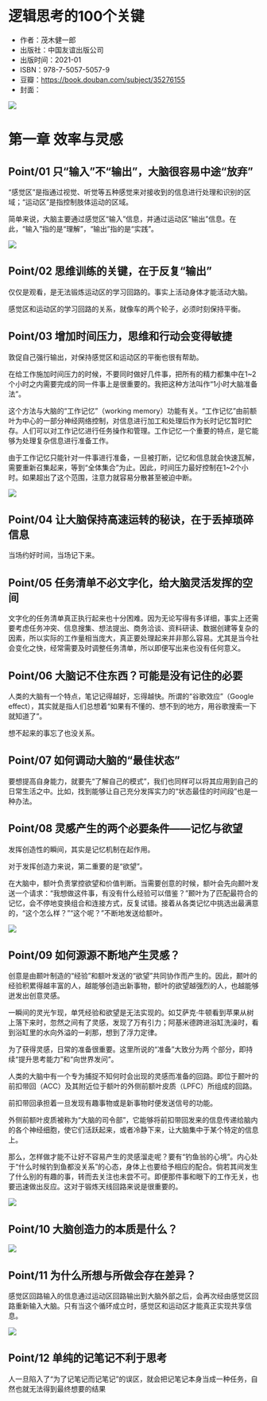 # 逻辑思考的100个关键

- 作者：茂木健一郎
- 出版社：中国友谊出版公司
- 出版时间：2021-01
- ISBN：978-7-5057-5057-9
- 豆瓣：https://book.douban.com/subject/35276155
- 封面：

![](../../../../image/2024/11/978-7-5057-5057-9/cover.jpg)

# 第一章 效率与灵感

## Point/01 只“输入”不“输出”，大脑很容易中途“放弃”

“感觉区”是指通过视觉、听觉等五种感觉来对接收到的信息进行处理和识别的区域；“运动区”是指控制肢体运动的区域。

简单来说，大脑主要通过感觉区“输入”信息，并通过运动区“输出”信息。在此，“输入”指的是“理解”，“输出”指的是“实践”。

![](../../../../image/2024/11/978-7-5057-5057-9/1-1.jpg)

## Point/02 思维训练的关键，在于反复“输出”

仅仅是观看，是无法锻炼运动区的学习回路的。事实上活动身体才能活动大脑。

感觉区和运动区的学习回路的关系，就像车的两个轮子，必须时刻保持平衡。

## Point/03 增加时间压力，思维和行动会变得敏捷

敦促自己强行输出，对保持感觉区和运动区的平衡也很有帮助。

在给工作施加时间压力的时候，不要同时做好几件事，把所有的精力都集中在1~2个小时之内需要完成的同一件事上是很重要的。我把这种方法叫作“1小时大脑准备法”。

这个方法与大脑的“工作记忆”（working memory）功能有关。“工作记忆”由前额叶为中心的一部分神经网络控制，对信息进行加工和处理后作为长时记忆暂时贮存。人们可以对工作记忆进行任务操作和管理。工作记忆一个重要的特点，是它能够为处理复杂信息进行准备工作。

由于工作记忆只能针对一件事进行准备，一旦被打断，记忆和信息就会快速瓦解，需要重新召集起来，等到“全体集合”为止。因此，时间压力最好控制在1~2个小时。如果超出了这个范围，注意力就容易分散甚至被迫中断。

![](../../../../image/2024/11/978-7-5057-5057-9/1-2.jpg)

## Point/04 让大脑保持高速运转的秘诀，在于丢掉琐碎信息

当场约好时间，当场记下来。

## Point/05 任务清单不必文字化，给大脑灵活发挥的空间

文字化的任务清单真正执行起来也十分困难。因为无论写得有多详细，事实上还需要考虑任务冲突、信息搜集、想法提出、商务洽谈、资料研读、数据创建等复杂的因素，所以实际的工作量相当庞大，真正要处理起来并非那么容易。尤其是当今社会变化之快，经常需要及时调整任务清单，所以即便写出来也没有任何意义。

## Point/06 大脑记不住东西？可能是没有记住的必要

人类的大脑有一个特点，笔记记得越好，忘得越快。所谓的“谷歌效应”（Google effect），其实就是指人们总想着“如果有不懂的、想不到的地方，用谷歌搜索一下就知道了”。

想不起来的事忘了也没关系。

## Point/07 如何调动大脑的“最佳状态”

要想提高自身能力，就要先“了解自己的模式”，我们也同样可以将其应用到自己的日常生活之中。比如，找到能够让自己充分发挥实力的“状态最佳的时间段”也是一种办法。

## Point/08 灵感产生的两个必要条件——记忆与欲望

发挥创造性的瞬间，其实是记忆机制在起作用。

对于发挥创造力来说，第二重要的是“欲望”。

在大脑中，额叶负责掌控欲望和价值判断。当需要创意的时候，额叶会先向颞叶发送一个请求：“我想做这件事，有没有什么经验可以借鉴？”颞叶为了匹配最符合的记忆，会不停地变换组合和连接方式，反复试错。接着从各类记忆中挑选出最满意的，“这个怎么样？”“这个呢？”不断地发送给额叶。

![](../../../../image/2024/11/978-7-5057-5057-9/1-3.jpg)

## Point/09 如何源源不断地产生灵感？

创意是由颞叶制造的“经验”和额叶发送的“欲望”共同协作而产生的。因此，颞叶的经验积累得越丰富的人，越能够创造出新事物，额叶的欲望越强烈的人，也越能够迸发出创意灵感。

一瞬间的灵光乍现，单凭经验和欲望是无法实现的。如艾萨克·牛顿看到苹果从树上落下来时，忽然之间有了灵感，发现了万有引力；阿基米德跨进浴缸洗澡时，看到浴缸里的水向外溢的一刹那，想到了浮力定律。

为了获得灵感，日常的准备很重要。这里所说的“准备”大致分为两
个部分，即持续“提升思考能力”和“向世界发问”。

人类的大脑中有一个专为捕捉不知何时会出现的灵感而准备的回路。即位于颞叶的前扣带回（ACC）及其附近位于额叶的外侧前额叶皮质（LPFC）所组成的回路。

前扣带回承担着一旦发现有趣事物或是新事物时便发送信号的功能。

外侧前额叶皮质被称为“大脑的司令部”，它能够将前扣带回发来的信息传递给脑内的各个神经细胞，使它们活跃起来，或者冷静下来，让大脑集中于某个特定的信息上。

那么，怎样做才能不让好不容易产生的灵感溜走呢？要有“钓鱼翁的心境”。内心处于“什么时候钓到鱼都没关系”的心态，身体上也要给予相应的配合。倘若其间发生了什么别的有趣的事，转而去关注也未尝不可。即便那件事和眼下的工作无关，也要迅速做出反应。这对于锻炼天线回路来说是很重要的。

![](../../../../image/2024/11/978-7-5057-5057-9/1-4.jpg)

## Point/10 大脑创造力的本质是什么？

![](../../../../image/2024/11/978-7-5057-5057-9/1-5.jpg)

## Point/11 为什么所想与所做会存在差异？

感觉区回路输入的信息通过运动区回路输出到大脑外部之后，会再次经由感觉区回路重新输入大脑。只有当这个循环成立时，感觉区和运动区才能真正实现共享信息。

![](../../../../image/2024/11/978-7-5057-5057-9/1-6.jpg)

## Point/12 单纯的记笔记不利于思考

人一旦陷入了“为了记笔记而记笔记”的误区，就会把记笔记本身当成一种任务，自然也就无法得到最终想要的结果
